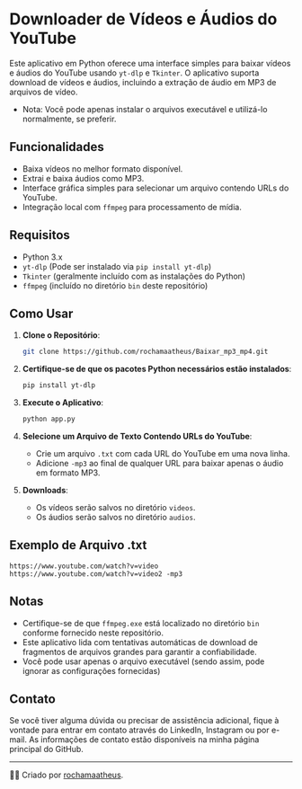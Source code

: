 
# Downloader de Vídeos e Áudios do YouTube

Este aplicativo em Python oferece uma interface simples para baixar vídeos e áudios do YouTube usando `yt-dlp` e `Tkinter`. O aplicativo suporta download de vídeos e áudios, incluindo a extração de áudio em MP3 de arquivos de vídeo.

- Nota: Você pode apenas instalar o arquivos executável e utilizá-lo normalmente, se preferir.

## Funcionalidades
- Baixa vídeos no melhor formato disponível.
- Extrai e baixa áudios como MP3.
- Interface gráfica simples para selecionar um arquivo contendo URLs do YouTube.
- Integração local com `ffmpeg` para processamento de mídia.

## Requisitos
- Python 3.x
- `yt-dlp` (Pode ser instalado via `pip install yt-dlp`)
- `Tkinter` (geralmente incluído com as instalações do Python)
- `ffmpeg` (incluído no diretório `bin` deste repositório)

## Como Usar

1. **Clone o Repositório**:
    ```bash
    git clone https://github.com/rochamaatheus/Baixar_mp3_mp4.git
    ```

2. **Certifique-se de que os pacotes Python necessários estão instalados**:
    ```bash
    pip install yt-dlp
    ```

3. **Execute o Aplicativo**:
    ```bash
    python app.py
    ```

4. **Selecione um Arquivo de Texto Contendo URLs do YouTube**:
    - Crie um arquivo `.txt` com cada URL do YouTube em uma nova linha.
    - Adicione `-mp3` ao final de qualquer URL para baixar apenas o áudio em formato MP3.

5. **Downloads**:
    - Os vídeos serão salvos no diretório `videos`.
    - Os áudios serão salvos no diretório `audios`.

## Exemplo de Arquivo .txt
```
https://www.youtube.com/watch?v=video
https://www.youtube.com/watch?v=video2 -mp3
```

## Notas
- Certifique-se de que `ffmpeg.exe` está localizado no diretório `bin` conforme fornecido neste repositório.
- Este aplicativo lida com tentativas automáticas de download de fragmentos de arquivos grandes para garantir a confiabilidade.
- Você pode usar apenas o arquivo executável (sendo assim, pode ignorar as configurações fornecidas)

## Contato

Se você tiver alguma dúvida ou precisar de assistência adicional, fique à vontade para entrar em contato através do LinkedIn, Instagram ou por e-mail. As informações de contato estão disponíveis na minha página principal do GitHub.

---

👨‍💻 Criado por [rochamaatheus](https://github.com/rochamaatheus).
